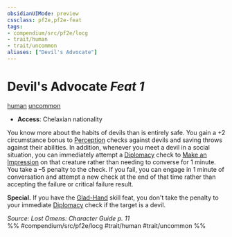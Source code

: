 ```yaml
---
obsidianUIMode: preview
cssclass: pf2e,pf2e-feat
tags:
- compendium/src/pf2e/locg
- trait/human
- trait/uncommon
aliases: ["Devil's Advocate"]
---
```

# Devil's Advocate  *Feat 1*  
[human](human.md "Human Ancestry & Heritage Trait")  [uncommon](uncommon.md "Uncommon Rarity Trait")  

- **Access**: Chelaxian nationality

You know more about the habits of devils than is entirely safe. You gain a +2 circumstance bonus to [Perception](skills.md#Perception) checks against devils and saving throws against their abilities. In addition, whenever you meet a devil in a social situation, you can immediately attempt a [Diplomacy](skills.md#Diplomacy) check to [Make an Impression](make-an-impression.md) on that creature rather than needing to converse for 1 minute. You take a –5 penalty to the check. If you fail, you can engage in 1 minute of conversation and attempt a new check at the end of that time rather than accepting the failure or critical failure result.

**Special.** If you have the [Glad-Hand](glad-hand.md) skill feat, you don't take the penalty to your immediate [Diplomacy](skills.md#Diplomacy) check if the target is a devil.

*Source: Lost Omens: Character Guide p. 11*  
%% #compendium/src/pf2e/locg #trait/human #trait/uncommon %%
